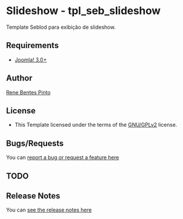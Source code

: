 Slideshow - tpl_seb_slideshow
=============

Template Seblod para exibição de slideshow.

Requirements
------------

* [Joomla! 3.0+](http://www.joomla.org)

Author
------

[Rene Bentes Pinto](http://github.com/renebentes)

License
--------

* This Template licensed under the terms of the [GNU/GPLv2](http://www.gnu.org/licenses/gpl-2.0.html) license.

Bugs/Requests
-------------

You can [report a bug or request a feature here](http://github.com/renebentes/tpl_seb_slideshow/issues)

TODO
----



Release Notes
-------------

You can [see the release notes here](http://github.com/renebentes/tpl_seb_slideshow/blob/master/CHANGELOG.md)
